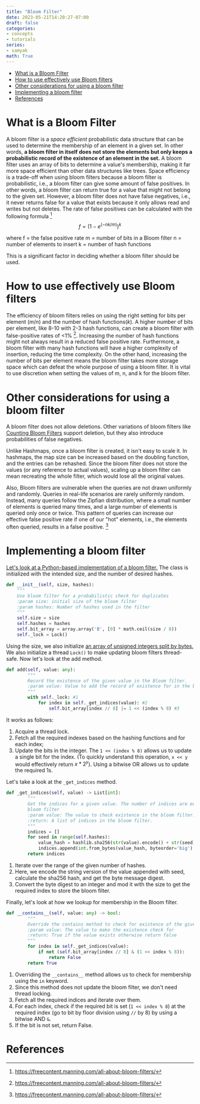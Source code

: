 ```yaml
---
title: "Bloom Filter"
date: 2023-05-21T14:20:27-07:00
draft: false
categories:
- concepts
- tutorials
series:
- samyak
math: True
---
```


<!-- TOC -->
* [What is a Bloom Filter](#what-is-a-bloom-filter)
* [How to use effectively use Bloom filters](#how-to-use-effectively-use-bloom-filters)
* [Other considerations for using a bloom filter](#other-considerations-for-using-a-bloom-filter)
* [Implementing a bloom filter](#implementing-a-bloom-filter)
* [References](#references)
<!-- TOC -->

# What is a Bloom Filter
A bloom filter is a _space efficient_ probabilistic data structure that can be used to determine the membership of an element in a given set. In other words, **a bloom filter in itself does not store the elements but only keeps a probabilistic record of the existence of an element in the set.** A bloom filter uses an array of bits to determine a value's membership, making it far more space efficient than other data structures like trees.
Space efficiency is a trade-off when using bloom filters because a bloom filter is probabilistic, i.e., a bloom filter can give some amount of false positives. In other words, a bloom filter can return true for a value that might not belong to the given set. However, a bloom filter does not have false negatives, i.e., it never returns false for a value that exists because it only allows read and writes but not deletes.
The rate of false positives can be calculated with the following formula [^1]
$$f = {(1-e^{(-nk/m)})}^k$$

where
f = the false positive rate
m = number of bits in a Bloom filter
n = number of elements to insert
k = number of hash functions

This is a significant factor in deciding whether a bloom filter should be used.

# How to use effectively use Bloom filters
The efficiency of bloom filters relies on using the right setting for bits per element ($m/n$) and the number of hash functions($k$). A higher number of bits per element, like 8-10 with 2-3 hash functions, can create a bloom filter with false-positive rates of <1% [^1].
Increasing the number of hash functions might not always result in a reduced false positive rate. Furthermore, a bloom filter with many hash functions will have a higher complexity of insertion, reducing the time complexity. On the other hand, increasing the number of bits per element means the bloom filter takes more storage space which can defeat the whole purpose of using a bloom filter. It is vital to use discretion when setting the values of m, n, and k for the bloom filter.

# Other considerations for using a bloom filter
A bloom filter does not allow deletions. Other variations of bloom filters like [Counting Bloom Filters](https://en.wikipedia.org/wiki/Counting_Bloom_filter) support deletion, but they also introduce probabilities of false negatives.

Unlike Hashmaps, once a bloom filter is created, it isn't easy to scale it. In hashmaps, the map size can be increased based on the doubling function, and the entries can be rehashed. Since the bloom filter does not store the values (or any reference to actual values), scaling up a bloom filter can mean recreating the whole filter, which would lose all the original values.

Also, Bloom filters are vulnerable when the queries are not drawn uniformly and randomly. Queries in real-life scenarios are rarely uniformly random. Instead, many queries follow the Zipfian distribution, where a small number of elements is queried many times, and a large number of elements is queried only once or twice. This pattern of queries can increase our effective false positive rate if one of our "hot" elements, i.e., the elements often queried, results in a false positive. [^1]

# Implementing a bloom filter

[Let's look at a Python-based implementation of a bloom filter.](https://github.com/AnshumanTripathi/leetcode/blob/master/python_problems/duplicate_id_checker.py) The class is initialized with the intended size, and the number of desired hashes.
```python
def __init__(self, size, hashes):
    """
    Use bloom filter for a probabilistic check for duplicates
    :param size: initial size of the bloom filter
    :param hashes: Number of hashes used in the filter
    """
    self.size = size
    self.hashes = hashes
    self.bit_array = array.array('B', [0] * math.ceil(size / 8))
    self._lock = Lock()
```
Using the size, we also initialize [an array of unsigned integers split by bytes.](https://docs.python.org/3/library/array.html) We also initialize a thread `Lock()` to make updating bloom filters thread-safe.
Now let's look at the add method.

```python
def add(self, value: any):
        """
        Record the existence of the given value in the Bloom filter.
        :param value: Value to add the record of existence for in the bloom filter.
        """
        with self._lock: #1
            for index in self._get_indices(value): #2
                self.bit_array[index // 8] |= 1 << (index % 8) #3
```
It works as follows:
1. Acquire a thread lock.
2. Fetch all the required indexes based on the hashing functions and for each index;
3. Update the bits in the integer. The `1 << (index % 8)` allows us to update a single bit for the index. (To quickly understand this operation, `x << y` would effectively return $x*2^{y}$). Using a bitwise OR allows us to update the required 1s.

Let's take a look at the `_get_indices` method.

```python
def _get_indices(self, value) -> List[int]:
        """
        Get the indices for a given value. The number of indices are equivalent to the number of hashes used in the
        bloom filter
        :param value: The value to check existence in the bloom filter.
        :return: A list of indices in the bloom filter.
        """
        indices = []
        for seed in range(self.hashes):
            value_hash = hashlib.sha256(str(value).encode() + str(seed).encode()).digest()
            indices.append(int.from_bytes(value_hash, byteorder='big') % self.size)
        return indices
```
1. Iterate over the range of the given number of hashes.
2. Here, we encode the string version of the value appended with seed, calculate the sha256 hash, and get the byte message digest.
3. Convert the byte digest to an integer and mod it with the size to get the required index to store the bloom filter.

Finally, let's look at how we lookup for membership in the Bloom filter.
```python
def __contains__(self, value: any) -> bool:
        """
        Override the contains method to check for existence of the given value in the bloom filter.
        :param value: The value to make the existence check for
        :return: True if the value exists otherwise return false
        """
        for index in self._get_indices(value):
            if not (self.bit_array[index // 8] & (1 << index % 8)):
                return False
        return True
```
1. Overriding the `__contains__` method allows us to check for membership using the `in` keyword.
2. Since this method does not update the bloom filter, we don't need thread locking.
3. Fetch all the required indices and iterate over them.
4. For each index, check if the required bit is set (`1 << index % 8`) at the required index (go to bit by floor division using `//` by 8) by using a bitwise AND `&`.
5. If the bit is not set, return False.

# References
[^1]: https://freecontent.manning.com/all-about-bloom-filters/
